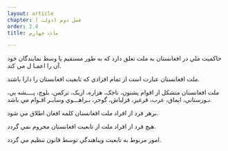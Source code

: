 ```yaml
---
layout: article
chapter: فصل دوم (دولت ) 
order: 2.4
title: مادۀ چهارم 

---
```



حاکميت ملي در افغانستان به ملت تعلق دارد که به طور مستقيم يا وسط نمايندگان خود آن را اعمـا ل مي کند.

ملت افغانستان عبارت است از تمام افرادي که تابعيت افغانستان را دارا باشند.

ملت افغانستان متشکل از اقوام پشتون، تاجک،‌ هزاره، ازبک، ترکمن،‌ بلوچ،‌ پــــشه يي، نـورستاني، ايماق، عرب، قرغيز، قزلباش، گوجر، بـراهـــوي وسايـر اقـوام مي باشد.

برهر فرد از افراد ملت افغانستان کلمه افغان اطلاق مي شود.

هيچ فرد از افراد ملت از تابعيت افغانستان محروم نمي گردد.

امور مربوط به تابعيت وپناهندگي توسط قانون تنظيم مي گردد.
 
 

